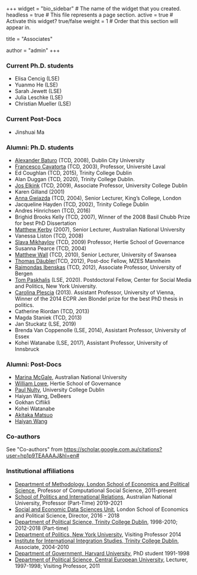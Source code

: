 +++
widget = "bio_sidebar"  # The name of the widget that you created.
headless = true  # This file represents a page section.
active = true  # Activate this widget? true/false
weight = 1  # Order that this section will appear in.

title = "Associates"

author = "admin"
+++

### Current Ph.D. students

*   Elisa Cencig (LSE)
*   Yuanmo He (LSE)
*   Sarah Jewett (LSE)
*   Julia Leschke (LSE)
*   Christian Mueller (LSE)

### Current Post-Docs

*   Jinshuai Ma

### Alumni: Ph.D. students

*   [Alexander Baturo](https://www.dcu.ie/law_and_government/people/alex-baturo.shtml) (TCD, 2008), Dublin City University
*   [Francesco Cavatorta](https://www.pol.ulaval.ca/?pid=1555) (TCD, 2003), Professor, Université Laval
*   Ed Coughlan (TCD, 2015), Trinity College Dublin
*   Alan Duggan (TCD, 2020), Trinity College Dublin.
*   [Jos Elkink](https://people.ucd.ie/jos.elkink) (TCD, 2009), Associate Professor, University College Dublin
*   Karen Gilland (2001)
*   [Anna Gwiazda](https://www.kcl.ac.uk/people/anna-gwiazda) (TCD, 2004), Senior Lecturer, King’s College, London
*   Jacqueline Hayden (TCD, 2002), Trinity College Dublin
*   Andres Hinrichsen (TCD, 2016)
*   Brighid Brooks Kelly (TCD, 2007), Winner of the 2008 Basil Chubb Prize for best PhD Dissertation
*   [Matthew Kerby](http://politicsir.cass.anu.edu.au/people/profile/dr-matthew-kerby) (2007), Senior Lecturer, Australian National University
*   Vanessa Liston (TCD, 2008)
*   [Slava Mikhaylov](http://www.smikhaylov.net/) (TCD, 2009) Professor, Hertie School of Governance
*   Susanna Pearce (TCD, 2004)
*   [Matthew Wall](https://www.swansea.ac.uk/staff/arts-and-humanities/academic/wallm/) (TCD, 2010), Senior Lecturer, University of Swansea
*   [Thomas Däubler](http://www.mzes.uni-mannheim.de/d7/en/profiles/thomas-daubler "Thomas Däubler")(TCD, 2012), Post-doc Fellow, MZES Mannheim
*   [Raimondas Ibenskas](https://www.uib.no/en/persons/Raimondas.Ibenskas) (TCD, 2012), Associate Professor, University of Bergen
*   [Tom Paskhalis](https://tom.paskhal.is/) (LSE, 2020).  Postdoctoral Fellow, Center for Social Media and Politics, New York University.
*   [Carolina Plescia](https://carolinaplescia.wordpress.com/) (2013). Assistant Professor, University of Vienna, Winner of the 2014 ECPR Jen Blondel prize for the best PhD thesis in politics.
*   Catherine Riordan (TCD, 2013)
*   Magda Staniek (TCD, 2013)
*   Jan Stuckatz (LSE, 2019)
*   Brenda Van Coppenolle (LSE, 2014), Assistant Professor, University of Essex
*   Kohei Watanabe (LSE, 2017), Assistant Professor, University of Innsbruck

### Alumni: Post-Docs

*   [Marina McGale](mailto:elagcmm@gmail.com "Marina McGale"), Australian National University
*   [William Lowe](http://conjugateprior.org), Hertie School of Governance
*   [Paul Nulty](https://github.com/pnulty), University College Dublin
*   Haiyan Wang, DeBeers
*   Gokhan Ciflikli
*   Kohei Watanabe
*   [Akitaka Matsuo](http://amatsuo.net)
*   [Haiyan Wang](https://github.com/HaiyanLW)

### Co-authors

See "Co-authors" from https://scholar.google.com.au/citations?user=hp1p9TEAAAAJ&hl=en#


### Institutional affiliations

*   [Department of Methodology, London School of Economics and Political Science](http://www.lse.ac.uk/methodology/), Professor of Computational Social Science, 2011-present
*   [School of Politics and International Relations](http://politicsir.cass.anu.edu.au/), Australian National University, Professor (Part-Time) 2019-2021
*   [Social and Economic Data Sciences Unit](http://lse.ac.uk/seds/), London School of Economics and Political Science, Director, 2016 - 2018
*   [Department of Political Science, Trinity College Dublin](http://www.politics.tcd.ie/ "Trinity College Dublin Political Science"), 1998-2010; 2012-2018 (Part-time)
*   [Department of Politics, New York University](http://politics.as.nyu.edu/page/home), Visiting Professor 2014
*   [Institute for International Integration Studies, Trinity College Dublin](http://www.tcd.ie/iiis/ "IIIS, Trinity College"), Associate, 2004-2010
*   [Department of Government, Harvard University](http://www.gov.harvard.edu/ "Dept. of Government, Harvard U."), PhD student 1991-1998
*   [Department of Political Science, Central European University](http://web.ceu.hu/polsci/ "CEU Dept. of Political Science"), Lecturer, 1997-1998; Visiting Professor, 2011
